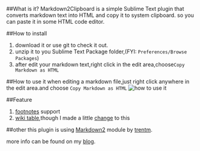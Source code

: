 ##What is it?
Markdown2Clipboard is a simple Sublime Text plugin that converts markdown text into HTML and copy it to system clipboard. 
so you can paste it in some HTML code editor.

##How to install
1. download it or use git to check it out.
2. unzip it to you Sublime Text Package folder,(FYI: `Preferences/Browse Packages`)
3. after edit your markdown text,right click in the edit area,choose`Copy Markdown as HTML`

##How to use it
when editing a markdown file,just right click anywhere in the edit area.and choose `Copy Markdown as HTML`
![how to use it](http://i.imgur.com/wSoJO.png)

##Feature
1. [footnotes](https://github.com/trentm/python-markdown2/wiki/footnotes) support
2. [wiki table](https://github.com/trentm/python-markdown2/wiki/wiki-tables),though I made a little [change](http://timewilltell.me/node/50#fn-1) to this


##other
this plugin is using [Markdown2](https://github.com/trentm/python-markdown2/) module by [trentm](https://github.com/trentm).

more info can be found on my [blog](http://timewilltell.me/node/50).